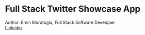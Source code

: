 # Full Stack Twitter Showcase App

Author: Emin Muratoglu, Full Stack Software Developer <br />
[Linkedin](https://linkedin.com/in/emin-muratoglu-ba287516b)